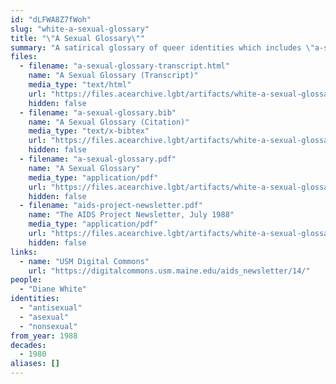 ```yaml
---
id: "dLFWA8Z7fWoh"
slug: "white-a-sexual-glossary"
title: "\"A Sexual Glossary\""
summary: "A satirical glossary of queer identities which includes \"a-sexual\""
files:
  - filename: "a-sexual-glossary-transcript.html"
    name: "A Sexual Glossary (Transcript)"
    media_type: "text/html"
    url: "https://files.acearchive.lgbt/artifacts/white-a-sexual-glossary/a-sexual-glossary-transcript.html"
    hidden: false
  - filename: "a-sexual-glossary.bib"
    name: "A Sexual Glossary (Citation)"
    media_type: "text/x-bibtex"
    url: "https://files.acearchive.lgbt/artifacts/white-a-sexual-glossary/a-sexual-glossary.bib"
    hidden: false
  - filename: "a-sexual-glossary.pdf"
    name: "A Sexual Glossary"
    media_type: "application/pdf"
    url: "https://files.acearchive.lgbt/artifacts/white-a-sexual-glossary/a-sexual-glossary.pdf"
    hidden: false
  - filename: "aids-project-newsletter.pdf"
    name: "The AIDS Project Newsletter, July 1988"
    media_type: "application/pdf"
    url: "https://files.acearchive.lgbt/artifacts/white-a-sexual-glossary/aids-project-newsletter.pdf"
    hidden: false
links:
  - name: "USM Digital Commons"
    url: "https://digitalcommons.usm.maine.edu/aids_newsletter/14/"
people:
  - "Diane White"
identities:
  - "antisexual"
  - "asexual"
  - "nonsexual"
from_year: 1988
decades:
  - 1980
aliases: []
---
```

